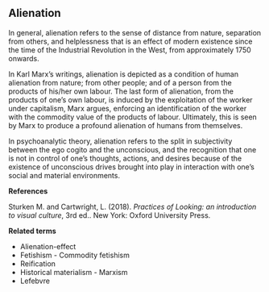 ## Alienation

In general, alienation refers to the sense of distance from nature, separation from others, and helplessness that is an effect of modern existence since the time of the Industrial Revolution in the West, from approximately 1750 onwards.

In Karl Marx’s writings, alienation is depicted as a condition of human alienation from nature; from other people; and of a person from the products of his/her own labour. The last form of alienation, from the products of one’s own labour, is induced by the exploitation of the worker under capitalism, Marx argues, enforcing an identification of the worker with the commodity value of the products of labour. Ultimately, this is seen by Marx to produce a profound alienation of humans from themselves.

In psychoanalytic theory, alienation refers to the split in subjectivity between the ego cogito and the unconscious, and the recognition that one is not in control of one’s thoughts, actions, and desires because of the existence of unconscious drives brought into play in interaction with one’s social and material environments.

**References**

Sturken M. and Cartwright, L. (2018). _Practices of Looking: an introduction to visual culture_, 3rd ed.. New York: Oxford University Press.

**Related terms**

* Alienation-effect
* Fetishism - Commodity fetishism 
* Reification 
* Historical materialism - Marxism
* Lefebvre
